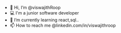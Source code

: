 - 👋 Hi, I’m @viswajithRoop
- 💻 I'm a junior software developer
- 🌱 I’m currently learning react,sql..
- 📫 How to reach me @linkedin.com/in/viswajithroop
<!---
viswajithRoop/viswajithRoop is a ✨ special ✨ repository because its `README.md` (this file) appears on your GitHub profile.
You can click the Preview link to take a look at your changes.
--->
